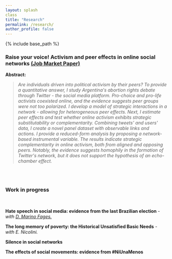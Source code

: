 ```yaml
---
layout: splash
class
title: "Research"
permalink: /research/
author_profile: false
---
```

{% include base_path %}


### Raise your voice! Activism and peer effects in online social networks [(Job Market Paper)](https://alejandraagustinamartinez.github.io/files/abstract.pdf)

**Abstract:**

> *Are individuals driven into political activism by their peers? To provide a quantitative answer, I study Argentina's abortion rights debate through Twitter - the social media platform. Pro-choice and pro-life activists coexisted online, and the evidence suggests peer groups were not too polarized. I develop a model of strategic interactions in a network - allowing for heterogeneous peer effects. Next, I estimate peer effects and test whether online activism exhibits strategic substitutability or complementarity. Combining tweets' and users' data, I create a novel panel dataset with observable links and actions. I provide a reduced-form analysis by proposing a network-based instrumental variable. The results indicate strategic complementarity in online activism, both from aligned and opposing peers. Notably, the evidence suggests homophily in the formation of Twitter's network, but it does not support the hypothesis of an echo-chamber effect.*

<br>
<br>


### Work in progress 
<br>

**Hate speech in social media: evidence from the last Brazilian election** - *with [D. Marino Fages.](https://sites.google.com/view/diegomarinofages)*
<br>

**The long memory of poverty: the Historical Unsatisfied Basic Needs** - *with E. Nicolini.*
<br>

**Silence in social networks**
<br>

**The effects of social movements: evidence from #NiUnaMenos**



